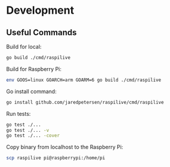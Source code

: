 # Development
## Useful Commands
Build for local:
```zsh
go build ./cmd/raspilive
```

Build for Raspberry Pi:
```zsh
env GOOS=linux GOARCH=arm GOARM=6 go build ./cmd/raspilive
```

Go install command:
```zsh
go install github.com/jaredpetersen/raspilive/cmd/raspilive
```

Run tests:
```zsh
go test ./...
go test ./... -v
go test ./... -cover
```

Copy binary from localhost to the Raspberry Pi:
```zsh
scp raspilive pi@raspberrypi:/home/pi
```
